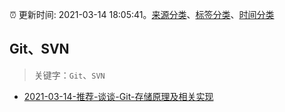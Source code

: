 :alarm_clock: 更新时间: 2021-03-14 18:05:41。[来源分类](../README.md)、[标签分类](../TAGS.md)、[时间分类](../TIMELINE.md)

## Git、SVN


> 关键字：`Git`、`SVN`



- [2021-03-14-推荐-谈谈-Git-存储原理及相关实现](https://toutiao.io/k/mzszqf0) 